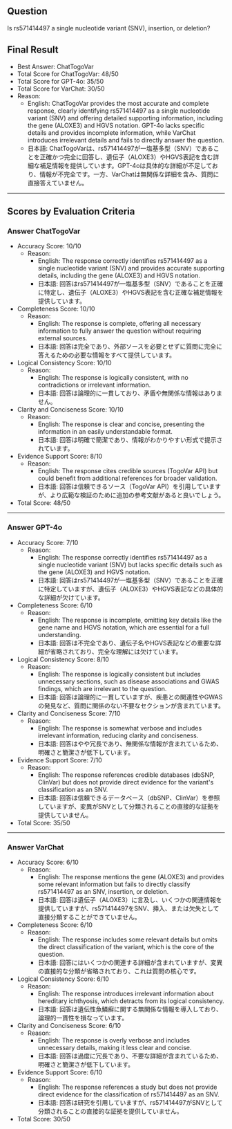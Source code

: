 ## Question

Is rs571414497 a single nucleotide variant (SNV), insertion, or deletion?

## Final Result

- Best Answer: ChatTogoVar
- Total Score for ChatTogoVar: 48/50
- Total Score for GPT-4o: 35/50
- Total Score for VarChat: 30/50
- Reason:
  - English: ChatTogoVar provides the most accurate and complete response, clearly identifying rs571414497 as a single nucleotide variant (SNV) and offering detailed supporting information, including the gene (ALOXE3) and HGVS notation. GPT-4o lacks specific details and provides incomplete information, while VarChat introduces irrelevant details and fails to directly answer the question.
  - 日本語: ChatTogoVarは、rs571414497が一塩基多型（SNV）であることを正確かつ完全に回答し、遺伝子（ALOXE3）やHGVS表記を含む詳細な補足情報を提供しています。GPT-4oは具体的な詳細が不足しており、情報が不完全です。一方、VarChatは無関係な詳細を含み、質問に直接答えていません。

---

## Scores by Evaluation Criteria

### Answer ChatTogoVar
- Accuracy Score: 10/10
  - Reason: 
    - English: The response correctly identifies rs571414497 as a single nucleotide variant (SNV) and provides accurate supporting details, including the gene (ALOXE3) and HGVS notation.
    - 日本語: 回答はrs571414497が一塩基多型（SNV）であることを正確に特定し、遺伝子（ALOXE3）やHGVS表記を含む正確な補足情報を提供しています。
- Completeness Score: 10/10
  - Reason: 
    - English: The response is complete, offering all necessary information to fully answer the question without requiring external sources.
    - 日本語: 回答は完全であり、外部ソースを必要とせずに質問に完全に答えるための必要な情報をすべて提供しています。
- Logical Consistency Score: 10/10
  - Reason: 
    - English: The response is logically consistent, with no contradictions or irrelevant information.
    - 日本語: 回答は論理的に一貫しており、矛盾や無関係な情報はありません。
- Clarity and Conciseness Score: 10/10
  - Reason: 
    - English: The response is clear and concise, presenting the information in an easily understandable format.
    - 日本語: 回答は明確で簡潔であり、情報がわかりやすい形式で提示されています。
- Evidence Support Score: 8/10
  - Reason: 
    - English: The response cites credible sources (TogoVar API) but could benefit from additional references for broader validation.
    - 日本語: 回答は信頼できるソース（TogoVar API）を引用していますが、より広範な検証のために追加の参考文献があると良いでしょう。
- Total Score: 48/50

---

### Answer GPT-4o
- Accuracy Score: 7/10
  - Reason: 
    - English: The response correctly identifies rs571414497 as a single nucleotide variant (SNV) but lacks specific details such as the gene (ALOXE3) and HGVS notation.
    - 日本語: 回答はrs571414497が一塩基多型（SNV）であることを正確に特定していますが、遺伝子（ALOXE3）やHGVS表記などの具体的な詳細が欠けています。
- Completeness Score: 6/10
  - Reason: 
    - English: The response is incomplete, omitting key details like the gene name and HGVS notation, which are essential for a full understanding.
    - 日本語: 回答は不完全であり、遺伝子名やHGVS表記などの重要な詳細が省略されており、完全な理解には欠けています。
- Logical Consistency Score: 8/10
  - Reason: 
    - English: The response is logically consistent but includes unnecessary sections, such as disease associations and GWAS findings, which are irrelevant to the question.
    - 日本語: 回答は論理的に一貫していますが、疾患との関連性やGWASの発見など、質問に関係のない不要なセクションが含まれています。
- Clarity and Conciseness Score: 7/10
  - Reason: 
    - English: The response is somewhat verbose and includes irrelevant information, reducing clarity and conciseness.
    - 日本語: 回答はやや冗長であり、無関係な情報が含まれているため、明確さと簡潔さが低下しています。
- Evidence Support Score: 7/10
  - Reason: 
    - English: The response references credible databases (dbSNP, ClinVar) but does not provide direct evidence for the variant's classification as an SNV.
    - 日本語: 回答は信頼できるデータベース（dbSNP、ClinVar）を参照していますが、変異がSNVとして分類されることの直接的な証拠を提供していません。
- Total Score: 35/50

---

### Answer VarChat
- Accuracy Score: 6/10
  - Reason: 
    - English: The response mentions the gene (ALOXE3) and provides some relevant information but fails to directly classify rs571414497 as an SNV, insertion, or deletion.
    - 日本語: 回答は遺伝子（ALOXE3）に言及し、いくつかの関連情報を提供していますが、rs571414497をSNV、挿入、または欠失として直接分類することができていません。
- Completeness Score: 6/10
  - Reason: 
    - English: The response includes some relevant details but omits the direct classification of the variant, which is the core of the question.
    - 日本語: 回答にはいくつかの関連する詳細が含まれていますが、変異の直接的な分類が省略されており、これは質問の核心です。
- Logical Consistency Score: 6/10
  - Reason: 
    - English: The response introduces irrelevant information about hereditary ichthyosis, which detracts from its logical consistency.
    - 日本語: 回答は遺伝性魚鱗癬に関する無関係な情報を導入しており、論理的一貫性を損なっています。
- Clarity and Conciseness Score: 6/10
  - Reason: 
    - English: The response is overly verbose and includes unnecessary details, making it less clear and concise.
    - 日本語: 回答は過度に冗長であり、不要な詳細が含まれているため、明確さと簡潔さが低下しています。
- Evidence Support Score: 6/10
  - Reason: 
    - English: The response references a study but does not provide direct evidence for the classification of rs571414497 as an SNV.
    - 日本語: 回答は研究を引用していますが、rs571414497がSNVとして分類されることの直接的な証拠を提供していません。
- Total Score: 30/50